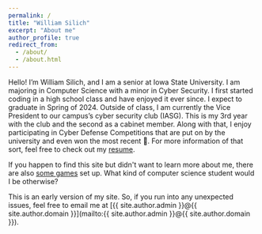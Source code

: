 ```yaml
---
permalink: /
title: "William Silich"
excerpt: "About me"
author_profile: true
redirect_from: 
  - /about/
  - /about.html
---
```


Hello! I’m William Silich, and I am a senior at Iowa State University. I am majoring in Computer Science with a minor in Cyber Security. I first started coding in a high school class and have enjoyed it ever since. I expect to graduate in Spring of 2024. Outside of class, I am currently the Vice President to our campus’s cyber security club (IASG). This is my 3rd year with the club and the second as a cabinet member. Along with that, I enjoy participating in Cyber Defense Competitions that are put on by the university and even won the most recent 🎉. For more information of that sort, feel free to check out my [resume](/resume/).

If you happen to find this site but didn't want to learn more about me, there are also [some games](/games/stocks/stoinks.html) set up. What kind of computer science student would I be otherwise?

This is an early version of my site. So, if you run into any unexpected issues, feel free to email me at [{{ site.author.admin }}@{{ site.author.domain }}](mailto:{{ site.author.admin }}@{{ site.author.domain }}).
